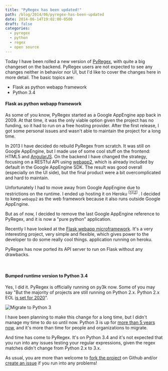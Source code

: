 ```yaml
---
title: "PyRegex has been updated!"
path: /blog/2014/06/pyregex-has-been-updated
date: 2014-06-14T19:02:00-0500
draft: false
categories:
  - pyregex
  - python
  - regex
  - open source
---
```


Today I have been rolled a new version of [PyRegex](http://www.pyregex.com), with quite a big changeset on the backend.
PyRegex users are not expected to see any changes neither in behavior nor UI, but I'd like to cover the changes here in more detail.
The basic topics are:

- Flask as python webapp framework
- Python 3.4

<!--more-->

#### Flask as python webapp framework

As some of you know, PyRegex started as a Google AppEngine app back in 2009. At that time, it was the only viable option given the project has no funding,
so it had to run on a free hosting provider. After the first release, I got some personal issues and wasn't able to maintain the project for a long time.

In 2013 I have decided do rebuild PyRegex from scratch. It was still on Google AppEngine, but I made use of some cool stuff on the frontend:
HTML5 and [AngularJS](http://angularjs.org).
On the backend I have changed the strategy, focusing on a RESTful API using [webapp2](http://webapp-improved.appspot.com/),
which is already included by default in the Google AppEngine SDK. The result was good overall (especially on the UI side), but the final product
were a bit overcomplicated and hard to maintain.

Unfortunately I had to move away from Google AppEngine due to restrictions on the runtime. I ended up hosting it on Heroku <sup>
[[1][issue]][[2][heroku]]
</sup>. I decided to keep `webapp2` as the web framework because it also runs outside Google AppEngine.

But as of now, I decided to remove the last Google AppEngine reference to PyRegex, and it is now a "pure python" application.

Recently I have looked at the [Flask webapp microframework](http://flask.pocoo.org). It's a very interesting project, very simple and flexible, which gives
power to the developer to do some really cool things.
application running on heroku.

PyRegex has now ported its API server to run on Flask without any drawbacks.

<p>&nbsp;</p>

#### Bumped runtime version to Python 3.4

Yes, I did it. PyRegex is officially running on py3k now. Some of you may say "But the majority of projects are still running on Python 2.x.
Python 2.x EOL [is set for 2020](http://legacy.python.org/dev/peps/pep-0373/)".

![Migrate to Python 3](https://i.imgflip.com/9knu7.jpg)

I have been planning to make this change for a long time, but I didn't manage my time to do so until now.
Python 3 is up for [more than 5 years now](https://www.python.org/download/releases/3.0/), and it's more than time for people and organizations to migrate.

And time has come to PyRegex. It's on Python 3.4 and it's not expected that you run into any issues testing your regular expressions, given the regex
matches didn't change from Python 2.x to 3.x.

As usual, you are more than welcome to [fork the project][github] on Github and/or [create an issue][all_issues] if you run into any problems!

[issue]: https://github.com/rscarvalho/pyregex/issues/9
[heroku]: http://heroku.com
[github]: https://github.com/rscarvalho/pyregex
[all_issues]: https://github.com/rscarvalho/pyregex/issues
